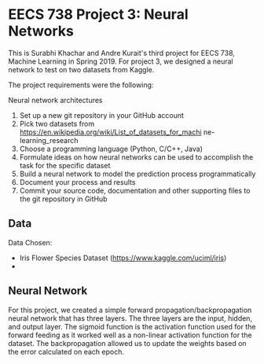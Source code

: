 # EECS 738 Project 3: Neural Networks

This is Surabhi Khachar and Andre Kurait's third project for EECS 738, Machine Learning in Spring 2019. For project 3, we designed a neural network to test on two datasets from Kaggle. 

The project requirements were the following:

Neural network architectures
1. Set up a new git repository in your GitHub account
2. Pick two datasets from
https://en.wikipedia.org/wiki/List_of_datasets_for_machi
ne-learning_research
3. Choose a programming language (Python, C/C++, Java)
4. Formulate ideas on how neural networks can be used to
accomplish the task for the specific dataset
5. Build a neural network to model the prediction process
programmatically
6. Document your process and results
7. Commit your source code, documentation and other
supporting files to the git repository in GitHub

## Data
Data Chosen:
- Iris Flower Species Dataset (https://www.kaggle.com/uciml/iris) 
-

## Neural Network
For this project, we created a simple forward propagation/backpropagation neural network that has three layers. The three layers are the input, hidden, and output layer. The sigmoid function is the activation function used for the forward feeding as it worked well as a non-linear activation function for the dataset. The backpropagation allowed us to update the weights based on the error calculated on each epoch. 
